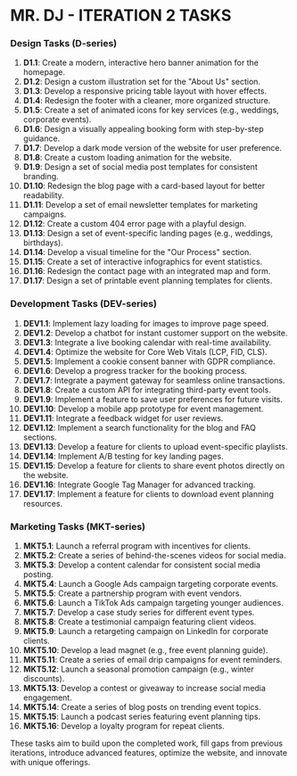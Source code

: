 # MR. DJ - ITERATION 2 TASKS

### Design Tasks (D-series)
1. **D1.1**: Create a modern, interactive hero banner animation for the homepage.
2. **D1.2**: Design a custom illustration set for the "About Us" section.
3. **D1.3**: Develop a responsive pricing table layout with hover effects.
4. **D1.4**: Redesign the footer with a cleaner, more organized structure.
5. **D1.5**: Create a set of animated icons for key services (e.g., weddings, corporate events).
6. **D1.6**: Design a visually appealing booking form with step-by-step guidance.
7. **D1.7**: Develop a dark mode version of the website for user preference.
8. **D1.8**: Create a custom loading animation for the website.
9. **D1.9**: Design a set of social media post templates for consistent branding.
10. **D1.10**: Redesign the blog page with a card-based layout for better readability.
11. **D1.11**: Develop a set of email newsletter templates for marketing campaigns.
12. **D1.12**: Create a custom 404 error page with a playful design.
13. **D1.13**: Design a set of event-specific landing pages (e.g., weddings, birthdays).
14. **D1.14**: Develop a visual timeline for the "Our Process" section.
15. **D1.15**: Create a set of interactive infographics for event statistics.
16. **D1.16**: Redesign the contact page with an integrated map and form.
17. **D1.17**: Design a set of printable event planning templates for clients.

### Development Tasks (DEV-series)
1. **DEV1.1**: Implement lazy loading for images to improve page speed.
2. **DEV1.2**: Develop a chatbot for instant customer support on the website.
3. **DEV1.3**: Integrate a live booking calendar with real-time availability.
4. **DEV1.4**: Optimize the website for Core Web Vitals (LCP, FID, CLS).
5. **DEV1.5**: Implement a cookie consent banner with GDPR compliance.
6. **DEV1.6**: Develop a progress tracker for the booking process.
7. **DEV1.7**: Integrate a payment gateway for seamless online transactions.
8. **DEV1.8**: Create a custom API for integrating third-party event tools.
9. **DEV1.9**: Implement a feature to save user preferences for future visits.
10. **DEV1.10**: Develop a mobile app prototype for event management.
11. **DEV1.11**: Integrate a feedback widget for user reviews.
12. **DEV1.12**: Implement a search functionality for the blog and FAQ sections.
13. **DEV1.13**: Develop a feature for clients to upload event-specific playlists.
14. **DEV1.14**: Implement A/B testing for key landing pages.
15. **DEV1.15**: Develop a feature for clients to share event photos directly on the website.
16. **DEV1.16**: Integrate Google Tag Manager for advanced tracking.
17. **DEV1.17**: Implement a feature for clients to download event planning resources.

### Marketing Tasks (MKT-series)
1. **MKT5.1**: Launch a referral program with incentives for clients.
2. **MKT5.2**: Create a series of behind-the-scenes videos for social media.
3. **MKT5.3**: Develop a content calendar for consistent social media posting.
4. **MKT5.4**: Launch a Google Ads campaign targeting corporate events.
5. **MKT5.5**: Create a partnership program with event vendors.
6. **MKT5.6**: Launch a TikTok Ads campaign targeting younger audiences.
7. **MKT5.7**: Develop a case study series for different event types.
8. **MKT5.8**: Create a testimonial campaign featuring client videos.
9. **MKT5.9**: Launch a retargeting campaign on LinkedIn for corporate clients.
10. **MKT5.10**: Develop a lead magnet (e.g., free event planning guide).
11. **MKT5.11**: Create a series of email drip campaigns for event reminders.
12. **MKT5.12**: Launch a seasonal promotion campaign (e.g., winter discounts).
13. **MKT5.13**: Develop a contest or giveaway to increase social media engagement.
14. **MKT5.14**: Create a series of blog posts on trending event topics.
15. **MKT5.15**: Launch a podcast series featuring event planning tips.
16. **MKT5.16**: Develop a loyalty program for repeat clients.

These tasks aim to build upon the completed work, fill gaps from previous iterations, introduce advanced features, optimize the website, and innovate with unique offerings.